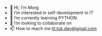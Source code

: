 - 👋 Hi, I’m Morg
- 👀 I’m interested in self-development in IT
- 🌱 I’m currently learning PYTHON 
- 💞️ I’m looking to collaborate on 
- 📫 How to reach me til.tuk.day@gmail.com

<!---
oifasd/oifasd is a ✨ special ✨ repository because its `README.md` (this file) appears on your GitHub profile.
You can click the Preview link to take a look at your changes.
--->
